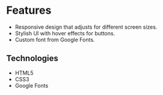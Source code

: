 # Features
- Responsive design that adjusts for different screen sizes.
- Stylish UI with hover effects for buttons.
- Custom font from Google Fonts.
## Technologies
- HTML5
- CSS3
- Google Fonts
